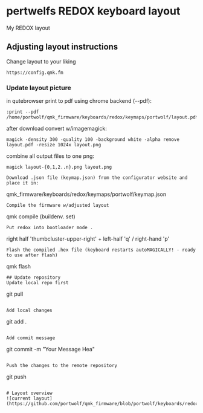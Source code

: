 # pertwelfs REDOX keyboard layout

My REDOX layout 

## Adjusting layout instructions

Change layout to your liking
```
https://config.qmk.fm
```
### Update layout picture

in qutebrowser print to pdf using chrome backend (--pdf): 
```
:print --pdf /home/portwolf/qmk_firmware/keyboards/redox/keymaps/portwolf/layout.pdf 
```
after download convert w/imagemagick: 
```
magick -density 300 -quality 100 -background white -alpha remove layout.pdf -resize 1024x layout.png
```
combine all output files to one png: 
```
magick layout-{0,1,2..n}.png layout.png

Download .json file (keymap.json) from the configurator website and place it in:
```
qmk_firmware/keyboards/redox/keymaps/portwolf/keymap.json
```
Compile the firmware w/adjusted layout
```
qmk compile (buildenv. set)
```
Put redox into bootloader mode . 
```
right half 'thumbcluster-upper-right' + left-half 'q' / right-hand 'p'
```
Flash the compiled .hex file (keyboard restarts autoMAGICALLY! - ready to use after flash)
```
qmk flash
```
## Update repository
Update local repo first
```
git pull
```

Add local changes
```
git add .
```

Add commit message
```
git commit -m "Your Message Hea"
```

Push the changes to the remote repository
```
git push
```

# Layout overview
![current layout](https://github.com/portwolf/qmk_firmware/blob/portwolf/keyboards/redox/keymaps/portwolf/layout.png)
